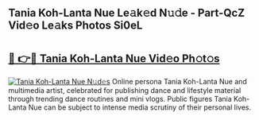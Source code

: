 ## Tania Koh-Lanta Nue Le𝚊k𝚎d N𝚞𝚍e - Part-QcZ Vid𝚎o Le𝚊ks Photos Si0eL

# <h2><a href="http://fb89n9l.evod.top/?m=Tania+Koh-Lanta+Nue">🔗 👉🔴 Tania Koh-Lanta Nue Vid𝚎o Ph𝚘t𝚘s</a></h2>

[![Tania Koh-Lanta Nue N𝚞d𝚎s](https://i.imgur.com/8V9OHl7.gif)](http://fb89n9l.evod.top/?m=Tania+Koh-Lanta+Nue)
Online persona Tania Koh-Lanta Nue and multimedia artist, celebrated for publishing dance and lifestyle material through trending dance routines and mini vlogs. Public figures Tania Koh-Lanta Nue can be subject to intense media scrutiny of their personal lives. 
